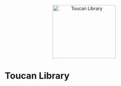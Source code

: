<div align="center">
   <img src="https://i.imgur.com/L5JSMg4.png" width="200" height="170" alt="Toucan Library" />
</div>

# Toucan Library
